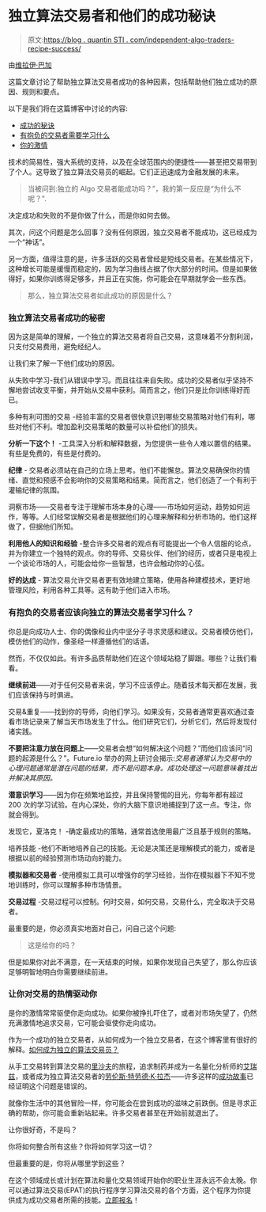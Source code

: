 # 独立算法交易者和他们的成功秘诀

> 原文:[https://blog . quantin STI . com/independent-algo-traders-recipe-success/](https://blog.quantinsti.com/independent-algo-traders-recipe-success/)

由[维拉伊·巴加](https://www.linkedin.com/in/virajbhagat/)

这篇文章讨论了帮助独立算法交易者成功的各种因素，包括帮助他们独立成功的原因、规则和要点。

以下是我们将在这篇博客中讨论的内容:

*   [成功的秘诀](#success_secret)
*   [有抱负的交易者需要学习什么](#traders_learn)
*   [你的激情](#your_passion)

技术的简易性，强大系统的支持，以及在全球范围内的便捷性——甚至把交易带到了个人。这导致了独立算法交易员的崛起。它们正迅速成为金融发展的未来。

> 当被问到:独立的 Algo 交易者能成功吗？”，我的第一反应是“为什么不呢？".

决定成功和失败的不是你做了什么，而是你如何去做。

其次，问这个问题是怎么回事？没有任何原因，独立交易者不能成功，这已经成为一个“神话”。

另一方面，值得注意的是，许多活跃的交易者曾经是短线交易者。在某些情况下，这种增长可能是缓慢而稳定的，因为学习曲线占据了你大部分的时间。但是如果做得好，如果你训练得足够多，并且正在实施，你可能会在早期就学会一些东西。

> 那么，独立算法交易者如此成功的原因是什么？

### **独立算法交易者成功的秘密**

因为这是简单的理解，一个独立的算法交易者将自己交易，这意味着不分割利润，只支付交易费用，避免经纪人。

让我们来了解一下他们成功的原因。

从失败中学习-我们从错误中学习。而且往往来自失败。成功的交易者似乎坚持不懈地尝试收支平衡，并开始从交易中获利。简而言之，他们只是比你训练得好而已。

多种有利可图的交易 -经验丰富的交易者很快意识到哪些交易策略对他们有利，哪些对他们不利。增加盈利交易策略的数量可以补偿他们的损失。

**分析一下这个！** -工具深入分析和解释数据，为您提供一些令人难以置信的结果。有些是免费的，有些是付费的。

**纪律** - 交易者必须站在自己的立场上思考。他们不能懈怠。算法交易确保你的情绪、直觉和预感不会影响你的交易策略和结果。简而言之，他们创造了一个有利于灌输纪律的氛围。

洞察市场——交易者专注于理解市场本身的心理——市场如何运动，趋势如何运作，等等。人们经常误解交易者是根据他们的心理来解释和分析市场的。他们这样做了，但据他们所知。

**利用他人的知识和经验** -整合许多交易者的观点有可能提出一个令人信服的论点，并为你建立一个独特的观点。你的导师、交易伙伴、他们的经历，或者只是电视上一个谈论市场的人，可能会给你一些智慧，也许会触动你的心弦。

**好的达成** - 算法交易允许交易者更有效地建立策略，使用各种建模技术，更好地管理风险，利用各种工具等。这有助于他们进入市场。

### 有抱负的交易者应该向独立的算法交易者学习什么？

你总是向成功人士、你的偶像和业内中坚分子寻求灵感和建议。交易者模仿他们，模仿他们的动作，像圣经一样遵循他们的话语。

然而，不仅仅如此。有许多品质帮助他们在这个领域站稳了脚跟。哪些？让我们看看。

**继续前进**——对于任何交易者来说，学习不应该停止。随着技术每天都在发展，我们应该保持与时俱进。

交易&重复——找到你的导师，向他们学习。如果没有，交易者通常更喜欢通过查看市场记录来了解当天市场发生了什么。他们研究它们，分析它们，然后将发现付诸实践。

**不要把注意力放在问题上**——交易者会想“如何解决这个问题？”而他们应该问“问题的起源是什么？”。Future.io 举办的网上研讨会揭示:*交易者通常认为交易中的心理问题通常是潜在问题的结果，而不是问题本身。成功处理这一问题意味着找出并解决其原因。*

**潜意识学习**——因为你在频繁地监控，并且保持警惕的目光，你每年都有超过 200 次的学习试验。在内心深处，你的大脑下意识地捕捉到了这一点。专注，你就会得到。

发现它，夏洛克！ -确定最成功的策略，通常首选使用最广泛且基于规则的策略。

培养技能 -他们不断地培养自己的技能。无论是决策还是理解模式的能力，或者是根据以前的经验预测市场动向的能力。

**模拟器和交易者** -使用模拟工具可以增强你的学习经验，当你在模拟器下不知不觉地训练时，你可以理解多种市场情景。

**交易过程** -交易过程可以控制。何时交易，如何交易，交易什么，完全取决于交易者。

最重要的是，你必须真实地面对自己，问自己这个问题:

> 这是给你的吗？

但是如果你对此不满意，在一天结束的时候，如果你发现自己失望了，那么你应该足够明智地明白你需要继续前进。

### 让你对交易的热情驱动你

是你的激情常常驱使你走向成功。如果你被挣扎吓住了，或者对市场失望了，仍然充满激情地追求交易，它可能会驱使你走向成功。

作为一个成功的独立交易者，从如何成为一个独立交易者，在这个博客里有很好的解释。[如何成为独立的算法交易员？](https://blog.quantinsti.com/how-become-independent-algorithmic-trader)

从手工交易转到算法交易的[里沙夫](https://blog.quantinsti.com/manual-trader-algo-trader-rishavs-journey)的旅程，追求制药并成为一名量化分析师的[艾瑞兹](https://blog.quantinsti.com/pharmacy-quant-ceo-founder-inspiring-journey-eriz)，或者成为独立算法交易者的[劳伦斯·特劳德·K·拉杰](https://blog.quantinsti.com/how-become-independent-algorithmic-trader)——许多这样的[成功故事](https://www.quantinsti.com/category/success-stories)已经证明这个问题是错误的。

就像你生活中的其他冒险一样，你可能会在尝到成功的滋味之前跌倒。但是寻求正确的帮助，你可能会重新站起来。许多交易者甚至在开始前就退出了。

让你很好奇，不是吗？

你将如何整合所有这些？你将如何学习这一切？

但最重要的是，你将从哪里学到这些？

在这个领域成长或计划在算法和量化交易领域开始你的职业生涯永远不会太晚。你可以通过算法交易(EPAT)的执行程序学习算法交易的各个方面，这个程序为你提供成为成功交易者所需的技能。[立即报名](https://www.quantinsti.com/)！